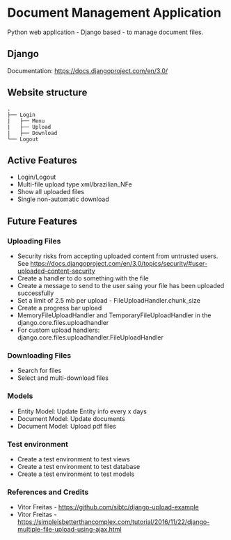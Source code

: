 # Document Management Application
Python web application - Django based - to manage document files.

## Django
Documentation: https://docs.djangoproject.com/en/3.0/

## Website structure

    .
    ├── Login
    |   ├── Menu
    |   ├── Upload
    |   ├── Download
    └── Logout

## Active Features
- Login/Logout
- Multi-file upload type xml/brazilian_NFe
- Show all uploaded files
- Single non-automatic download 

## Future Features
### Uploading Files
- Security risks from accepting uploaded content from untrusted users. See https://docs.djangoproject.com/en/3.0/topics/security/#user-uploaded-content-security
- Create a handler to do something with the file
- Create a message to send to the user saing your file has been uploaded successfully
- Set a limit of 2.5 mb per upload - FileUploadHandler.chunk_size
- Create a progress bar upload
- MemoryFileUploadHandler and TemporaryFileUploadHandler in the django.core.files.uploadhandler
- For custom upload handlers: django.core.files.uploadhandler.FileUploadHandler

### Downloading Files
- Search for files
- Select and multi-download files

### Models
- Entity Model: Update Entity info every x days
- Document Model: Update documents
- Document Model: Upload pdf files

### Test environment
- Create a test environment to test views
- Create a test environment to test database
- Create a test environment to test models

### References and Credits
- Vitor Freitas - https://github.com/sibtc/django-upload-example
- Vitor Freitas - https://simpleisbetterthancomplex.com/tutorial/2016/11/22/django-multiple-file-upload-using-ajax.html